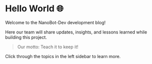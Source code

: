 # Hello World 🌐

Welcome to the NanoBot-Dev development blog! 

Here our team will share updates, insights, and lessons learned while building this project.  

> Our motto:  Teach it to keep it!

Click through the topics in the left sidebar to learn more.  

